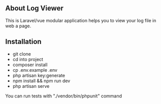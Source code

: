 ## About Log Viewer

This is Laravel/vue modular application helps you to view your log file in web a page. 


## Installation 

- git clone 
- cd into project
- composer install
- cp .env.example .env
- php artisan key:generate
- npm install && npm run dev
- php artisan serve


You can run tests with "./vendor/bin/phpunit" command 